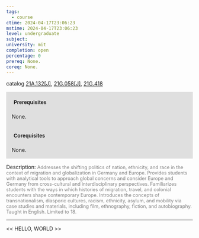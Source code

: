 ```yaml
---
tags:
  - course
ctime: 2024-04-17T23:06:23
mstime: 2024-04-17T23:06:23
level: undergraduate
subject: 
university: mit
completion: open
percentage: 0
prereq: None.
coreq: None.
---
```


catalog [21A.132[J]](http://student.mit.edu/catalog/m21Aa.html#21A.132), [21G.058[J]](http://student.mit.edu/catalog/m21Ga.html#21G.058), [21G.418](http://student.mit.edu/catalog/m21Ge.html#21G.418)

<span style="display: block; padding: 15px; background-color: rgb(100, 100, 100, 0.2);"><font id="m_prereq2090_0" style="display: block; font-family: Arial, sans-serif; font-weight: bold; padding: 5px">Prerequisites</font><br><span id="prereq2090_0">None.</span></span>
<span style="display: block; padding: 15px; background-color: rgb(100, 100, 100, 0.2);"><font id="m_coreq2090_0" style="display: block; font-family: Arial, sans-serif; font-weight: bold; padding: 5px">Corequisites</font><br><span id="coreq2090_0">None.</span></span>

<font style="">Description:</font>
<font style="color: grey; font-size: 0.8rem;">Addresses the shifting politics of nation, ethnicity, and race in the context of migration and globalization in Germany and Europe. Provides students with analytical tools to approach global concerns and consider Europe and Germany from cross-cultural and interdisciplinary perspectives. Familiarizes students with the ways in which histories of migration, travel, and colonial encounters shape contemporary Europe. Introduces the concepts of transnationalism, diasporic cultures, racism, ethnicity, asylum, and mobility via case studies and materials, including film, ethnography, fiction, and autobiography. Taught in English. Limited to 18.</font>



---

<< HELLO, WORLD >>
